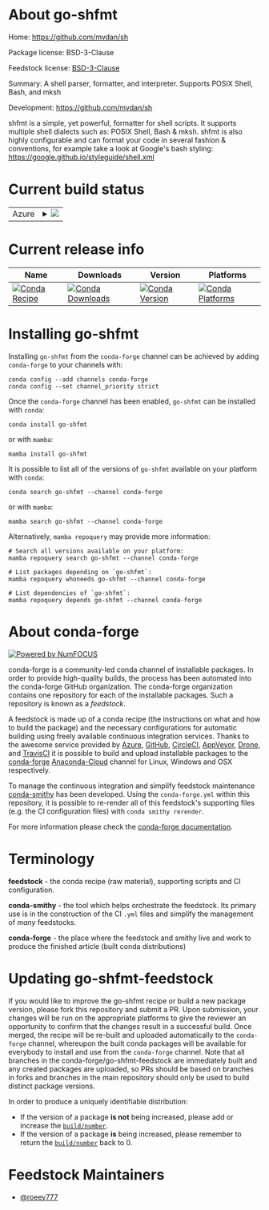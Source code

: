 About go-shfmt
==============

Home: https://github.com/mvdan/sh

Package license: BSD-3-Clause

Feedstock license: [BSD-3-Clause](https://github.com/conda-forge/go-shfmt-feedstock/blob/main/LICENSE.txt)

Summary: A shell parser, formatter, and interpreter. Supports POSIX Shell, Bash, and mksh

Development: https://github.com/mvdan/sh

shfmt is a simple, yet powerful, formatter for shell scripts.
It supports multiple shell dialects such as: POSIX Shell, Bash & mksh.
shfmt is also highly configurable and can format your code in
several fashion & conventions, for example take a look at
Google's bash styling: https://google.github.io/styleguide/shell.xml


Current build status
====================


<table>
    
  <tr>
    <td>Azure</td>
    <td>
      <details>
        <summary>
          <a href="https://dev.azure.com/conda-forge/feedstock-builds/_build/latest?definitionId=9536&branchName=main">
            <img src="https://dev.azure.com/conda-forge/feedstock-builds/_apis/build/status/go-shfmt-feedstock?branchName=main">
          </a>
        </summary>
        <table>
          <thead><tr><th>Variant</th><th>Status</th></tr></thead>
          <tbody><tr>
              <td>linux_64</td>
              <td>
                <a href="https://dev.azure.com/conda-forge/feedstock-builds/_build/latest?definitionId=9536&branchName=main">
                  <img src="https://dev.azure.com/conda-forge/feedstock-builds/_apis/build/status/go-shfmt-feedstock?branchName=main&jobName=linux&configuration=linux%20linux_64_" alt="variant">
                </a>
              </td>
            </tr><tr>
              <td>osx_64</td>
              <td>
                <a href="https://dev.azure.com/conda-forge/feedstock-builds/_build/latest?definitionId=9536&branchName=main">
                  <img src="https://dev.azure.com/conda-forge/feedstock-builds/_apis/build/status/go-shfmt-feedstock?branchName=main&jobName=osx&configuration=osx%20osx_64_" alt="variant">
                </a>
              </td>
            </tr><tr>
              <td>win_64</td>
              <td>
                <a href="https://dev.azure.com/conda-forge/feedstock-builds/_build/latest?definitionId=9536&branchName=main">
                  <img src="https://dev.azure.com/conda-forge/feedstock-builds/_apis/build/status/go-shfmt-feedstock?branchName=main&jobName=win&configuration=win%20win_64_" alt="variant">
                </a>
              </td>
            </tr>
          </tbody>
        </table>
      </details>
    </td>
  </tr>
</table>

Current release info
====================

| Name | Downloads | Version | Platforms |
| --- | --- | --- | --- |
| [![Conda Recipe](https://img.shields.io/badge/recipe-go--shfmt-green.svg)](https://anaconda.org/conda-forge/go-shfmt) | [![Conda Downloads](https://img.shields.io/conda/dn/conda-forge/go-shfmt.svg)](https://anaconda.org/conda-forge/go-shfmt) | [![Conda Version](https://img.shields.io/conda/vn/conda-forge/go-shfmt.svg)](https://anaconda.org/conda-forge/go-shfmt) | [![Conda Platforms](https://img.shields.io/conda/pn/conda-forge/go-shfmt.svg)](https://anaconda.org/conda-forge/go-shfmt) |

Installing go-shfmt
===================

Installing `go-shfmt` from the `conda-forge` channel can be achieved by adding `conda-forge` to your channels with:

```
conda config --add channels conda-forge
conda config --set channel_priority strict
```

Once the `conda-forge` channel has been enabled, `go-shfmt` can be installed with `conda`:

```
conda install go-shfmt
```

or with `mamba`:

```
mamba install go-shfmt
```

It is possible to list all of the versions of `go-shfmt` available on your platform with `conda`:

```
conda search go-shfmt --channel conda-forge
```

or with `mamba`:

```
mamba search go-shfmt --channel conda-forge
```

Alternatively, `mamba repoquery` may provide more information:

```
# Search all versions available on your platform:
mamba repoquery search go-shfmt --channel conda-forge

# List packages depending on `go-shfmt`:
mamba repoquery whoneeds go-shfmt --channel conda-forge

# List dependencies of `go-shfmt`:
mamba repoquery depends go-shfmt --channel conda-forge
```


About conda-forge
=================

[![Powered by
NumFOCUS](https://img.shields.io/badge/powered%20by-NumFOCUS-orange.svg?style=flat&colorA=E1523D&colorB=007D8A)](https://numfocus.org)

conda-forge is a community-led conda channel of installable packages.
In order to provide high-quality builds, the process has been automated into the
conda-forge GitHub organization. The conda-forge organization contains one repository
for each of the installable packages. Such a repository is known as a *feedstock*.

A feedstock is made up of a conda recipe (the instructions on what and how to build
the package) and the necessary configurations for automatic building using freely
available continuous integration services. Thanks to the awesome service provided by
[Azure](https://azure.microsoft.com/en-us/services/devops/), [GitHub](https://github.com/),
[CircleCI](https://circleci.com/), [AppVeyor](https://www.appveyor.com/),
[Drone](https://cloud.drone.io/welcome), and [TravisCI](https://travis-ci.com/)
it is possible to build and upload installable packages to the
[conda-forge](https://anaconda.org/conda-forge) [Anaconda-Cloud](https://anaconda.org/)
channel for Linux, Windows and OSX respectively.

To manage the continuous integration and simplify feedstock maintenance
[conda-smithy](https://github.com/conda-forge/conda-smithy) has been developed.
Using the ``conda-forge.yml`` within this repository, it is possible to re-render all of
this feedstock's supporting files (e.g. the CI configuration files) with ``conda smithy rerender``.

For more information please check the [conda-forge documentation](https://conda-forge.org/docs/).

Terminology
===========

**feedstock** - the conda recipe (raw material), supporting scripts and CI configuration.

**conda-smithy** - the tool which helps orchestrate the feedstock.
                   Its primary use is in the construction of the CI ``.yml`` files
                   and simplify the management of *many* feedstocks.

**conda-forge** - the place where the feedstock and smithy live and work to
                  produce the finished article (built conda distributions)


Updating go-shfmt-feedstock
===========================

If you would like to improve the go-shfmt recipe or build a new
package version, please fork this repository and submit a PR. Upon submission,
your changes will be run on the appropriate platforms to give the reviewer an
opportunity to confirm that the changes result in a successful build. Once
merged, the recipe will be re-built and uploaded automatically to the
`conda-forge` channel, whereupon the built conda packages will be available for
everybody to install and use from the `conda-forge` channel.
Note that all branches in the conda-forge/go-shfmt-feedstock are
immediately built and any created packages are uploaded, so PRs should be based
on branches in forks and branches in the main repository should only be used to
build distinct package versions.

In order to produce a uniquely identifiable distribution:
 * If the version of a package **is not** being increased, please add or increase
   the [``build/number``](https://docs.conda.io/projects/conda-build/en/latest/resources/define-metadata.html#build-number-and-string).
 * If the version of a package **is** being increased, please remember to return
   the [``build/number``](https://docs.conda.io/projects/conda-build/en/latest/resources/define-metadata.html#build-number-and-string)
   back to 0.

Feedstock Maintainers
=====================

* [@roeey777](https://github.com/roeey777/)

